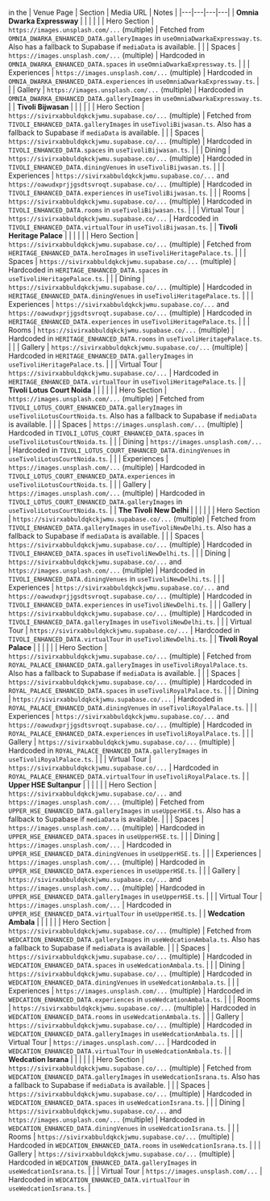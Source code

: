 in the
| Venue Page | Section | Media URL | Notes |
|---|---|---|---|
| **Omnia Dwarka Expressway** | | | |
| | Hero Section | `https://images.unsplash.com/...` (multiple) | Fetched from `OMNIA_DWARKA_ENHANCED_DATA.galleryImages` in `useOmniaDwarkaExpressway.ts`. Also has a fallback to Supabase if `mediaData` is available. |
| | Spaces | `https://images.unsplash.com/...` (multiple) | Hardcoded in `OMNIA_DWARKA_ENHANCED_DATA.spaces` in `useOmniaDwarkaExpressway.ts`. |
| | Experiences | `https://images.unsplash.com/...` (multiple) | Hardcoded in `OMNIA_DWARKA_ENHANCED_DATA.experiences` in `useOmniaDwarkaExpressway.ts`. |
| | Gallery | `https://images.unsplash.com/...` (multiple) | Hardcoded in `OMNIA_DWARKA_ENHANCED_DATA.galleryImages` in `useOmniaDwarkaExpressway.ts`. |
| **Tivoli Bijwasan** | | | |
| | Hero Section | `https://sivirxabbuldqkckjwmu.supabase.co/...` (multiple) | Fetched from `TIVOLI_ENHANCED_DATA.galleryImages` in `useTivoliBijwasan.ts`. Also has a fallback to Supabase if `mediaData` is available. |
| | Spaces | `https://sivirxabbuldqkckjwmu.supabase.co/...` (multiple) | Hardcoded in `TIVOLI_ENHANCED_DATA.spaces` in `useTivoliBijwasan.ts`. |
| | Dining | `https://sivirxabbuldqkckjwmu.supabase.co/...` (multiple) | Hardcoded in `TIVOLI_ENHANCED_DATA.diningVenues` in `useTivoliBijwasan.ts`. |
| | Experiences | `https://sivirxabbuldqkckjwmu.supabase.co/...` and `https://oawudxprjjgsdtsvroqt.supabase.co/...` (multiple) | Hardcoded in `TIVOLI_ENHANCED_DATA.experiences` in `useTivoliBijwasan.ts`. |
| | Rooms | `https://sivirxabbuldqkckjwmu.supabase.co/...` (multiple) | Hardcoded in `TIVOLI_ENHANCED_DATA.rooms` in `useTivoliBijwasan.ts`. |
| | Virtual Tour | `https://sivirxabbuldqkckjwmu.supabase.co/...` | Hardcoded in `TIVOLI_ENHANCED_DATA.virtualTour` in `useTivoliBijwasan.ts`. |
| **Tivoli Heritage Palace** | | | |
| | Hero Section | `https://sivirxabbuldqkckjwmu.supabase.co/...` (multiple) | Fetched from `HERITAGE_ENHANCED_DATA.heroImages` in `useTivoliHeritagePalace.ts`. |
| | Spaces | `https://sivirxabbuldqkckjwmu.supabase.co/...` (multiple) | Hardcoded in `HERITAGE_ENHANCED_DATA.spaces` in `useTivoliHeritagePalace.ts`. |
| | Dining | `https://sivirxabbuldqkckjwmu.supabase.co/...` (multiple) | Hardcoded in `HERITAGE_ENHANCED_DATA.diningVenues` in `useTivoliHeritagePalace.ts`. |
| | Experiences | `https://sivirxabbuldqkckjwmu.supabase.co/...` and `https://oawudxprjjgsdtsvroqt.supabase.co/...` (multiple) | Hardcoded in `HERITAGE_ENHANCED_DATA.experiences` in `useTivoliHeritagePalace.ts`. |
| | Rooms | `https://sivirxabbuldqkckjwmu.supabase.co/...` (multiple) | Hardcoded in `HERITAGE_ENHANCED_DATA.rooms` in `useTivoliHeritagePalace.ts`. |
| | Gallery | `https://sivirxabbuldqkckjwmu.supabase.co/...` (multiple) | Hardcoded in `HERITAGE_ENHANCED_DATA.galleryImages` in `useTivoliHeritagePalace.ts`. |
| | Virtual Tour | `https://sivirxabbuldqkckjwmu.supabase.co/...` | Hardcoded in `HERITAGE_ENHANCED_DATA.virtualTour` in `useTivoliHeritagePalace.ts`. |
| **Tivoli Lotus Court Noida** | | | |
| | Hero Section | `https://images.unsplash.com/...` (multiple) | Fetched from `TIVOLI_LOTUS_COURT_ENHANCED_DATA.galleryImages` in `useTivoliLotusCourtNoida.ts`. Also has a fallback to Supabase if `mediaData` is available. |
| | Spaces | `https://images.unsplash.com/...` (multiple) | Hardcoded in `TIVOLI_LOTUS_COURT_ENHANCED_DATA.spaces` in `useTivoliLotusCourtNoida.ts`. |
| | Dining | `https://images.unsplash.com/...` | Hardcoded in `TIVOLI_LOTUS_COURT_ENHANCED_DATA.diningVenues` in `useTivoliLotusCourtNoida.ts`. |
| | Experiences | `https://images.unsplash.com/...` (multiple) | Hardcoded in `TIVOLI_LOTUS_COURT_ENHANCED_DATA.experiences` in `useTivoliLotusCourtNoida.ts`. |
| | Gallery | `https://images.unsplash.com/...` (multiple) | Hardcoded in `TIVOLI_LOTUS_COURT_ENHANCED_DATA.galleryImages` in `useTivoliLotusCourtNoida.ts`. |
| **The Tivoli New Delhi** | | | |
| | Hero Section | `https://sivirxabbuldqkckjwmu.supabase.co/...` (multiple) | Fetched from `TIVOLI_ENHANCED_DATA.galleryImages` in `useTivoliNewDelhi.ts`. Also has a fallback to Supabase if `mediaData` is available. |
| | Spaces | `https://sivirxabbuldqkckjwmu.supabase.co/...` (multiple) | Hardcoded in `TIVOLI_ENHANCED_DATA.spaces` in `useTivoliNewDelhi.ts`. |
| | Dining | `https://sivirxabbuldqkckjwmu.supabase.co/...` and `https://images.unsplash.com/...` (multiple) | Hardcoded in `TIVOLI_ENHANCED_DATA.diningVenues` in `useTivoliNewDelhi.ts`. |
| | Experiences | `https://sivirxabbuldqkckjwmu.supabase.co/...` and `https://oawudxprjjgsdtsvroqt.supabase.co/...` (multiple) | Hardcoded in `TIVOLI_ENHANCED_DATA.experiences` in `useTivoliNewDelhi.ts`. |
| | Gallery | `https://sivirxabbuldqkckjwmu.supabase.co/...` (multiple) | Hardcoded in `TIVOLI_ENHANCED_DATA.galleryImages` in `useTivoliNewDelhi.ts`. |
| | Virtual Tour | `https://sivirxabbuldqkckjwmu.supabase.co/...` | Hardcoded in `TIVOLI_ENHANCED_DATA.virtualTour` in `useTivoliNewDelhi.ts`. |
| **Tivoli Royal Palace** | | | |
| | Hero Section | `https://sivirxabbuldqkckjwmu.supabase.co/...` (multiple) | Fetched from `ROYAL_PALACE_ENHANCED_DATA.galleryImages` in `useTivoliRoyalPalace.ts`. Also has a fallback to Supabase if `mediaData` is available. |
| | Spaces | `https://sivirxabbuldqkckjwmu.supabase.co/...` (multiple) | Hardcoded in `ROYAL_PALACE_ENHANCED_DATA.spaces` in `useTivoliRoyalPalace.ts`. |
| | Dining | `https://sivirxabbuldqkckjwmu.supabase.co/...` | Hardcoded in `ROYAL_PALACE_ENHANCED_DATA.diningVenues` in `useTivoliRoyalPalace.ts`. |
| | Experiences | `https://sivirxabbuldqkckjwmu.supabase.co/...` and `https://oawudxprjjgsdtsvroqt.supabase.co/...` (multiple) | Hardcoded in `ROYAL_PALACE_ENHANCED_DATA.experiences` in `useTivoliRoyalPalace.ts`. |
| | Gallery | `https://sivirxabbuldqkckjwmu.supabase.co/...` (multiple) | Hardcoded in `ROYAL_PALACE_ENHANCED_DATA.galleryImages` in `useTivoliRoyalPalace.ts`. |
| | Virtual Tour | `https://sivirxabbuldqkckjwmu.supabase.co/...` | Hardcoded in `ROYAL_PALACE_ENHANCED_DATA.virtualTour` in `useTivoliRoyalPalace.ts`. |
| **Upper HSE Sultanpur** | | | |
| | Hero Section | `https://sivirxabbuldqkckjwmu.supabase.co/...` and `https://images.unsplash.com/...` (multiple) | Fetched from `UPPER_HSE_ENHANCED_DATA.galleryImages` in `useUpperHSE.ts`. Also has a fallback to Supabase if `mediaData` is available. |
| | Spaces | `https://images.unsplash.com/...` (multiple) | Hardcoded in `UPPER_HSE_ENHANCED_DATA.spaces` in `useUpperHSE.ts`. |
| | Dining | `https://images.unsplash.com/...` | Hardcoded in `UPPER_HSE_ENHANCED_DATA.diningVenues` in `useUpperHSE.ts`. |
| | Experiences | `https://images.unsplash.com/...` (multiple) | Hardcoded in `UPPER_HSE_ENHANCED_DATA.experiences` in `useUpperHSE.ts`. |
| | Gallery | `https://sivirxabbuldqkckjwmu.supabase.co/...` and `https://images.unsplash.com/...` (multiple) | Hardcoded in `UPPER_HSE_ENHANCED_DATA.galleryImages` in `useUpperHSE.ts`. |
| | Virtual Tour | `https://images.unsplash.com/...` | Hardcoded in `UPPER_HSE_ENHANCED_DATA.virtualTour` in `useUpperHSE.ts`. |
| **Wedcation Ambala** | | | |
| | Hero Section | `https://sivirxabbuldqkckjwmu.supabase.co/...` (multiple) | Fetched from `WEDCATION_ENHANCED_DATA.galleryImages` in `useWedcationAmbala.ts`. Also has a fallback to Supabase if `mediaData` is available. |
| | Spaces | `https://sivirxabbuldqkckjwmu.supabase.co/...` (multiple) | Hardcoded in `WEDCATION_ENHANCED_DATA.spaces` in `useWedcationAmbala.ts`. |
| | Dining | `https://sivirxabbuldqkckjwmu.supabase.co/...` (multiple) | Hardcoded in `WEDCATION_ENHANCED_DATA.diningVenues` in `useWedcationAmbala.ts`. |
| | Experiences | `https://images.unsplash.com/...` (multiple) | Hardcoded in `WEDCATION_ENHANCED_DATA.experiences` in `useWedcationAmbala.ts`. |
| | Rooms | `https://sivirxabbuldqkckjwmu.supabase.co/...` (multiple) | Hardcoded in `WEDCATION_ENHANCED_DATA.rooms` in `useWedcationAmbala.ts`. |
| | Gallery | `https://sivirxabbuldqkckjwmu.supabase.co/...` (multiple) | Hardcoded in `WEDCATION_ENHANCED_DATA.galleryImages` in `useWedcationAmbala.ts`. |
| | Virtual Tour | `https://images.unsplash.com/...` | Hardcoded in `WEDCATION_ENHANCED_DATA.virtualTour` in `useWedcationAmbala.ts`. |
| **Wedcation Israna** | | | |
| | Hero Section | `https://sivirxabbuldqkckjwmu.supabase.co/...` (multiple) | Fetched from `WEDCATION_ENHANCED_DATA.galleryImages` in `useWedcationIsrana.ts`. Also has a fallback to Supabase if `mediaData` is available. |
| | Spaces | `https://sivirxabbuldqkckjwmu.supabase.co/...` (multiple) | Hardcoded in `WEDCATION_ENHANCED_DATA.spaces` in `useWedcationIsrana.ts`. |
| | Dining | `https://sivirxabbuldqkckjwmu.supabase.co/...` and `https://images.unsplash.com/...` (multiple) | Hardcoded in `WEDCATION_ENHANCED_DATA.diningVenues` in `useWedcationIsrana.ts`. |
| | Rooms | `https://sivirxabbuldqkckjwmu.supabase.co/...` (multiple) | Hardcoded in `WEDCATION_ENHANCED_DATA.rooms` in `useWedcationIsrana.ts`. |
| | Gallery | `https://sivirxabbuldqkckjwmu.supabase.co/...` (multiple) | Hardcoded in `WEDCATION_ENHANCED_DATA.galleryImages` in `useWedcationIsrana.ts`. |
| | Virtual Tour | `https://images.unsplash.com/...` | Hardcoded in `WEDCATION_ENHANCED_DATA.virtualTour` in `useWedcationIsrana.ts`. |
